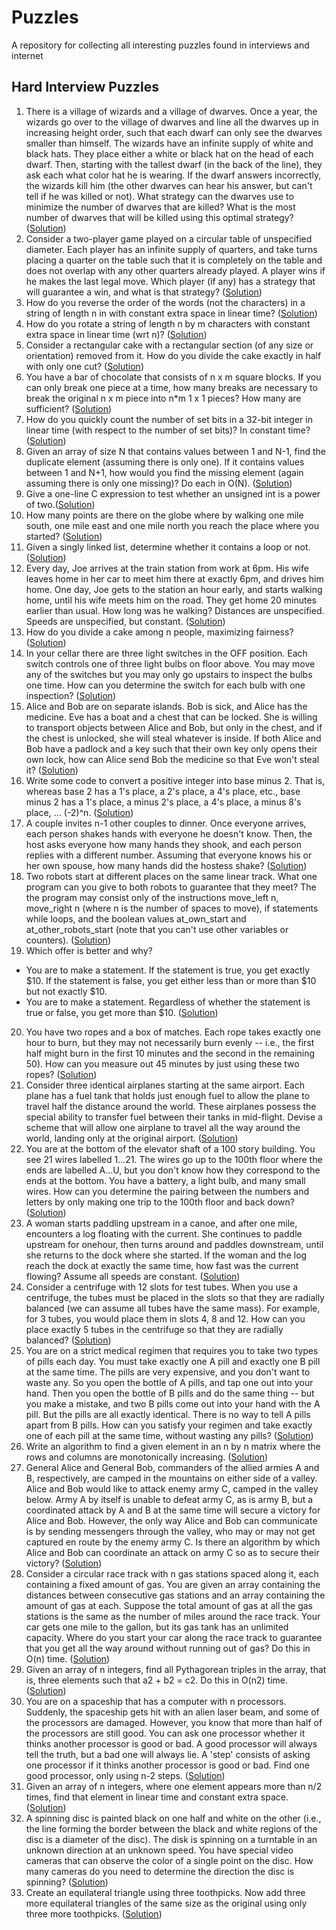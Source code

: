 # Puzzles
A repository for collecting all interesting puzzles found in interviews and internet

## Hard Interview Puzzles
1. There is a village of wizards and a village of dwarves. Once a year, the wizards go over to the village of dwarves and line all the dwarves up in increasing height order, such that each dwarf can only see the dwarves smaller than himself. The wizards have an infinite supply of white and black hats. They place either a white or black hat on the head of each dwarf. Then, starting with the tallest dwarf (in the back of the line), they ask each what color hat he is wearing. If the dwarf answers incorrectly, the wizards kill him (the other dwarves can hear his answer, but can't tell if he was killed or not). What strategy can the dwarves use to minimize the number of dwarves that are killed? What is the most number of dwarves that will be killed using this optimal strategy? ([Solution](http://everything2.com/title/Wizards+and+Dwarves+solution))
2. Consider a two-player game played on a circular table of unspecified diameter. Each player has an infinite supply of quarters, and take turns placing a quarter on the table such that it is completely on the table and does not overlap with any other quarters already played. A player wins if he makes the last legal move. Which player (if any) has a strategy that will guarantee a win, and what is that strategy? ([Solution](http://everything2.com/title/Quarter+Game+solution))
3. How do you reverse the order of the words (not the characters) in a string of length n in with constant extra space in linear time? ([Solution](http://everything2.com/title/Reversing+the+words+solution))
4. How do you rotate a string of length n by m characters with constant extra space in linear time (wrt n)? ([Solution](http://everything2.com/title/Reversing+the+words+solution))
5. Consider a rectangular cake with a rectangular section (of any size or orientation) removed from it. How do you divide the cake exactly in half with only one cut? ([Solution](http://everything2.com/title/Dividing+a+Cake+in+Half+solution))
6. You have a bar of chocolate that consists of n x m square blocks. If you can only break one piece at a time, how many breaks are necessary to break the original n x m piece into n*m 1 x 1 pieces? How many are sufficient? ([Solution](http://everything2.com/title/NxM+chocolate+bar+solution))
7. How do you quickly count the number of set bits in a 32-bit integer in linear time (with respect to the number of set bits)? In constant time? ([Solution](http://everything2.com/title/counting+1+bits))
8. Given an array of size N that contains values between 1 and N-1, find the duplicate element (assuming there is only one). If it contains values between 1 and N+1, how would you find the missing element (again assuming there is only one missing)? Do each in O(N). ([Solution](http://everything2.com/title/Array+duplicates+solution))
9. Give a one-line C expression to test whether an unsigned int is a power of two.([Solution](http://everything2.com/title/Power+of+Two+solution))
10. How many points are there on the globe where by walking one mile south, one mile east and one mile north you reach the place where you started? ([Solution](http://everything2.com/title/Points+on+a+Globe+solution))
11. Given a singly linked list, determine whether it contains a loop or not. ([Solution](http://everything2.com/title/Determining+if+a+linked+list+loops+using+only+two+pointers))
12. Every day, Joe arrives at the train station from work at 6pm. His wife leaves home in her car to meet him there at exactly 6pm, and drives him home. One day, Joe gets to the station an hour early, and starts walking home, until his wife meets him on the road. They get home 20 minutes earlier than usual. How long was he walking? Distances are unspecified. Speeds are unspecified, but constant. ([Solution](http://everything2.com/title/Train+station+solution))
13. How do you divide a cake among n people, maximizing fairness? ([Solution](http://everything2.com/title/Cutting+cake+without+favoritism))
14. In your cellar there are three light switches in the OFF position. Each switch controls one of three light bulbs on floor above. You may move any of the switches but you may only go upstairs to inspect the bulbs one time. How can you determine the switch for each bulb with one inspection? ([Solution](http://everything2.com/title/Three+Light+Bulbs+solution))
15. Alice and Bob are on separate islands. Bob is sick, and Alice has the medicine. Eve has a boat and a chest that can be locked. She is willing to transport objects between Alice and Bob, but only in the chest, and if the chest is unlocked, she will steal whatever is inside. If both Alice and Bob have a padlock and a key such that their own key only opens their own lock, how can Alice send Bob the medicine so that Eve won't steal it? ([Solution](http://everything2.com/title/Commutative+lock+solution))
16. Write some code to convert a positive integer into base minus 2. That is, whereas base 2 has a 1's place, a 2's place, a 4's place, etc., base minus 2 has a 1's place, a minus 2's place, a 4's place, a minus 8's place, ... (-2)^n. ([Solution](http://everything2.com/title/Base+minus+2+solution))
17. A couple invites n-1 other couples to dinner. Once everyone arrives, each person shakes hands with everyone he doesn't know. Then, the host asks everyone how many hands they shook, and each person replies with a different number. Assuming that everyone knows his or her own spouse, how many hands did the hostess shake? ([Solution](http://everything2.com/title/answer%253A+handshakes))
18. Two robots start at different places on the same linear track. What one program can you give to both robots to guarantee that they meet? The the program may consist only of the instructions move_left n, move_right n (where n is the number of spaces to move), if statements while loops, and the boolean values at_own_start and at_other_robots_start (note that you can't use other variables or counters). ([Solution](http://everything2.com/title/Wizards+and+Dwarves+solution))
19. Which offer is better and why?
  * You are to make a statement. If the statement is true, you get exactly $10. If the statement is false, you get either less than or more than $10 but not exactly $10.
  * You are to make a statement. Regardless of whether the statement is true or false, you get more than $10.
([Solution](http://everything2.com/title/Wizards+and+Dwarves+solution))
20. You have two ropes and a box of matches. Each rope takes exactly one hour to burn, but they may not necessarily burn evenly -- i.e., the first half might burn in the first 10 minutes and the second in the remaining 50). How can you measure out 45 minutes by just using these two ropes? ([Solution](http://everything2.com/title/Wizards+and+Dwarves+solution))
21. Consider three identical airplanes starting at the same airport. Each plane has a fuel tank that holds just enough fuel to allow the plane to travel half the distance around the world. These airplanes possess the special ability to transfer fuel between their tanks in mid-flight. Devise a scheme that will allow one airplane to travel all the way around the world, landing only at the original airport. ([Solution](http://everything2.com/title/Wizards+and+Dwarves+solution))
22. You are at the bottom of the elevator shaft of a 100 story building. You see 21 wires labelled 1...21. The wires go up to the 100th floor where the ends are labelled A...U, but you don't know how they correspond to the ends at the bottom. You have a battery, a light bulb, and many small wires. How can you determine the pairing between the numbers and letters by only making one trip to the 100th floor and back down? ([Solution](http://everything2.com/title/Wizards+and+Dwarves+solution))
23. A woman starts paddling upstream in a canoe, and after one mile, encounters a log floating with the current. She continues to paddle upstream for onehour, then turns around and paddles downstream, until she returns to the dock where she started. If the woman and the log reach the dock at exactly the same time, how fast was the current flowing? Assume all speeds are constant. ([Solution](http://everything2.com/title/Wizards+and+Dwarves+solution))
24. Consider a centrifuge with 12 slots for test tubes. When you use a centrifuge, the tubes must be placed in the slots so that they are radially balanced (we can assume all tubes have the same mass). For example, for 3 tubes, you would place them in slots 4, 8 and 12. How can you place exactly 5 tubes in the centrifuge so that they are radially balanced? ([Solution](http://everything2.com/title/Wizards+and+Dwarves+solution))
25. You are on a strict medical regimen that requires you to take two types of pills each day. You must take exactly one A pill and exactly one B pill at the same time. The pills are very expensive, and you don't want to waste any. So you open the bottle of A pills, and tap one out into your hand. Then you open the bottle of B pills and do the same thing -- but you make a mistake, and two B pills come out into your hand with the A pill. But the pills are all exactly identical. There is no way to tell A pills apart from B pills. How can you satisfy your regimen and take exactly one of each pill at the same time, without wasting any pills? ([Solution](http://everything2.com/title/Wizards+and+Dwarves+solution))
26. Write an algorithm to find a given element in an n by n matrix where the rows and columns are monotonically increasing. ([Solution](http://everything2.com/title/Wizards+and+Dwarves+solution))
27. General Alice and General Bob, commanders of the allied armies A and B, respectively, are camped in the mountains on either side of a valley. Alice and Bob would like to attack enemy army C, camped in the valley below. Army A by itself is unable to defeat army C, as is army B, but a coordinated attack by A and B at the same time will secure a victory for Alice and Bob. However, the only way Alice and Bob can communicate is by sending messengers through the valley, who may or may not get captured en route by the enemy army C. Is there an algorithm by which Alice and Bob can coordinate an attack on army C so as to secure their victory? ([Solution](http://everything2.com/title/Wizards+and+Dwarves+solution))
28. Consider a circular race track with n gas stations spaced along it, each containing a fixed amount of gas. You are given an array containing the distances between consecutive gas stations and an array containing the amount of gas at each. Suppose the total amount of gas at all the gas stations is the same as the number of miles around the race track. Your car gets one mile to the gallon, but its gas tank has an unlimited capacity. Where do you start your car along the race track to guarantee that you get all the way around without running out of gas? Do this in O(n) time. ([Solution](http://everything2.com/title/Wizards+and+Dwarves+solution))
29. Given an array of n integers, find all Pythagorean triples in the array, that is, three elements such that a2 + b2 = c2. Do this in O(n2) time. ([Solution](http://everything2.com/title/Wizards+and+Dwarves+solution))
30. You are on a spaceship that has a computer with n processors. Suddenly, the spaceship gets hit with an alien laser beam, and some of the processors are damaged. However, you know that more than half of the processors are still good. You can ask one processor whether it thinks another processor is good or bad. A good processor will always tell the truth, but a bad one will always lie. A 'step' consists of asking one processor if it thinks another processor is good or bad. Find one good processor, only using n-2 steps. ([Solution](http://everything2.com/title/Wizards+and+Dwarves+solution))
31. Given an array of n integers, where one element appears more than n/2 times, find that element in linear time and constant extra space. ([Solution](http://everything2.com/title/Wizards+and+Dwarves+solution))
32. A spinning disc is painted black on one half and white on the other (i.e., the line forming the border between the black and white regions of the disc is a diameter of the disc). The disk is spinning on a turntable in an unknown direction at an unknown speed. You have special video cameras that can observe the color of a single point on the disc. How many cameras do you need to determine the direction the disc is spinning? ([Solution](http://everything2.com/title/Wizards+and+Dwarves+solution))
33. Create an equilateral triangle using three toothpicks. Now add three more equilateral triangles of the same size as the original using only three more toothpicks. ([Solution](http://everything2.com/title/Wizards+and+Dwarves+solution))
